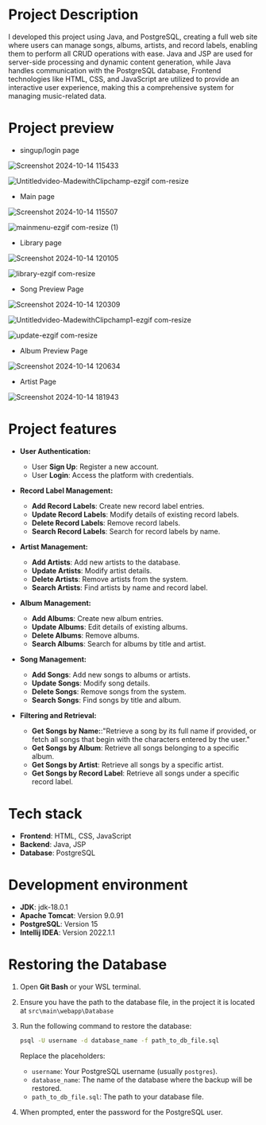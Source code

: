 # Project Description
I developed this project using Java, and PostgreSQL, creating a full web site where users can manage songs, albums, artists, and record labels, enabling them to perform all CRUD operations with ease. Java and JSP are used for server-side processing and dynamic content generation, while Java handles communication with the PostgreSQL database, Frontend technologies like HTML, CSS, and JavaScript are utilized to provide an interactive user experience, making this a comprehensive system for managing music-related data.



# Project preview
- singup/login page

![Screenshot 2024-10-14 115433](https://github.com/user-attachments/assets/38c65bb9-167c-4366-b733-aec071414a5f)

![Untitledvideo-MadewithClipchamp-ezgif com-resize](https://github.com/user-attachments/assets/d3f4f947-f11e-4ab3-96e3-d857ac0cecf5)

- Main page

![Screenshot 2024-10-14 115507](https://github.com/user-attachments/assets/4e30a430-e504-4c7e-a737-ab82c95ec076)

![mainmenu-ezgif com-resize (1)](https://github.com/user-attachments/assets/03aec7ae-dd5e-470a-899c-739baa1e63cd)

- Library page
  
![Screenshot 2024-10-14 120105](https://github.com/user-attachments/assets/7f8c33c2-81ce-409f-8bd5-542384cbf9b7)

![library-ezgif com-resize](https://github.com/user-attachments/assets/2cf7055e-36a6-4c14-a05d-0f01ddda9980)

- Song Preview Page
  
![Screenshot 2024-10-14 120309](https://github.com/user-attachments/assets/96227553-d7b6-4e64-81ea-4493aa77342b)

![Untitledvideo-MadewithClipchamp1-ezgif com-resize](https://github.com/user-attachments/assets/49a4b473-9730-4f39-862f-4fd8fc32d0d9)

![update-ezgif com-resize](https://github.com/user-attachments/assets/f6564aa4-e55b-4fe0-94e4-d3e831a94466)

- Album Preview Page

![Screenshot 2024-10-14 120634](https://github.com/user-attachments/assets/e2e32341-26d1-41af-ae9c-145e18d8bb7f)

- Artist Page

![Screenshot 2024-10-14 181943](https://github.com/user-attachments/assets/84ce004e-0047-4e37-a94b-9851633785c1)



# Project features
- **User Authentication:**
  - User **Sign Up**: Register a new account.
  - User **Login**: Access the platform with credentials.

- **Record Label Management:**
  - **Add Record Labels**: Create new record label entries.
  - **Update Record Labels**: Modify details of existing record labels.
  - **Delete Record Labels**: Remove record labels.
  - **Search Record Labels**: Search for record labels by name.

- **Artist Management:**
  - **Add Artists**: Add new artists to the database.
  - **Update Artists**: Modify artist details.
  - **Delete Artists**: Remove artists from the system.
  - **Search Artists**: Find artists by name and record label.

- **Album Management:**
  - **Add Albums**: Create new album entries.
  - **Update Albums**: Edit details of existing albums.
  - **Delete Albums**: Remove albums.
  - **Search Albums**: Search for albums by title and artist.

- **Song Management:**
  - **Add Songs**: Add new songs to albums or artists.
  - **Update Songs**: Modify song details.
  - **Delete Songs**: Remove songs from the system.
  - **Search Songs**: Find songs by title and album.

- **Filtering and Retrieval:**
  - **Get Songs by Name:**:"Retrieve a song by its full name if provided, or fetch all songs that begin with the characters entered by the user."
  - **Get Songs by Album**: Retrieve all songs belonging to a specific album.
  - **Get Songs by Artist**: Retrieve all songs by a specific artist.
  - **Get Songs by Record Label**: Retrieve all songs under a specific record label.



# Tech stack

- **Frontend**: HTML, CSS, JavaScript
- **Backend**: Java, JSP
- **Database**: PostgreSQL


  
# Development environment

- **JDK**: jdk-18.0.1
- **Apache Tomcat**: Version 9.0.91
- **PostgreSQL**: Version 15
- **Intellij IDEA**: Version 2022.1.1


# Restoring the Database

1. Open **Git Bash** or your WSL terminal.
2. Ensure you have the path to the database file, in the project it is located at `src\main\webapp\Database`
3. Run the following command to restore the database:

   ```bash
   psql -U username -d database_name -f path_to_db_file.sql
   ```

   Replace the placeholders:
   - `username`: Your PostgreSQL username (usually `postgres`).
   - `database_name`: The name of the database where the backup will be restored.
   - `path_to_db_file.sql`: The path to your database file.

4. When prompted, enter the password for the PostgreSQL user.
